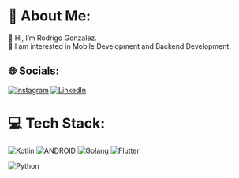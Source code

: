 

# 💫 About Me:
👋 Hi, I’m Rodrigo Gonzalez.  
👀 I am interested in Mobile Development and Backend Development.  

## 🌐 Socials:
[![Instagram](https://img.shields.io/badge/Instagram-%23E4405F.svg?logo=Instagram&logoColor=white)](https://instagram.com/rodrigo.gonzalez.0/) [![LinkedIn](https://img.shields.io/badge/LinkedIn-%230077B5.svg?logo=linkedin&logoColor=white)](https://linkedin.com/in/rodrigo-gonzalez-developer/) 

# 💻 Tech Stack:
![Kotlin](https://img.shields.io/badge/kotlin-%237F52FF.svg?style=for-the-badge&logo=kotlin&logoColor=white)  ![ANDROID](https://img.shields.io/badge/android-%2320232a.svg?style=for-the-badge&logo=android&logoColor=%a4c639)   ![Golang](https://img.shields.io/badge/go-%2300ADD8.svg?style=for-the-badge&logo=go&logoColor=white)   ![Flutter](https://img.shields.io/badge/flutter-%2302569B.svg?style=for-the-badge&logo=flutter&logoColor=white)

![Python](https://img.shields.io/badge/python-%2302569B.svg?style=for-the-badge&logo=python&logoColor=white)


<!-- Proudly created with GPRM ( https://gprm.itsvg.in ) -->


